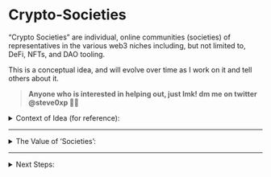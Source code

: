 # Crypto-Societies
“Crypto Societies” are individual, online communities (societies) of representatives in the various web3 niches including, but not limited to, DeFi, NFTs, and DAO tooling. 

This is a conceptual idea, and will evolve over time as I work on it and tell others about it. 

> **Anyone who is interested in helping out, just lmk! dm me on twitter @steve0xp 👋🏼**

<details>
    <summary>Context of Idea (for reference):</summary>

## My Background

I have been fortunate enough to join the web3 developer community and find full-time work as a smart contract dev over the last 1-2 years. My own journey led me to great communities at the start, but once I got a full-time gig I was heads down focusing on my work. 

My work included integrating into real protocol code out there. Amongst this integration work, I found that there were more challenges in my early days that could possibly be resolved by having societies for new full-time devs in web3. Here are some of the needs that I had identified:

- **Challenging to meet and connect with other full-time devs in your industry online.**
    - OG devs have connections of course, but newer full-time devs to the industry may not unless they are introduced
    - Unnecessary friction for devs within the same industry to know of one another
- **Space moves very quickly, it is difficult to keep up with even your own specific niche of industry**
    - **Some devs just keep their heads down because keeping up in relevant communities is too much work atop of their own deliverables**
- **Current model for new full-time devs to know the community is labor intensive and may not fit all devs out there (especially those that may not want to be super active on twitter / socials, etc.:**
    - Ask questions about the code if they are building it in respective protocol community (ex. asking curve about curve contracts)
    - Apply to be a contributoooor - not all protocols have this option though
    - Come up with a way to contribute if you don’t see the position on their postings page
        - Write tweet storms
        - Make videos
        - Make a podcast
        - Solve github issues
- **Training ‘paths’ for devs interested in particular fields are not set by the professionals in the field**
    - Ex.) ‘path’ to become a dev for a DEX should probably have some consult from devs at Uniswap

</details>

---


<details>
    <summary>The Value of ‘Societies’:</summary>

## Values of Societies

These societies would offer a number of value props including, but not limited to:

- **Online community where people truly building could congregate:**
    - **Perhaps gated to only protocols in the society list. Only those working in the industry.**
    - New protocols or devs working full time in the space could apply to get in. This keeps the online chat focused on people in the industry, whereas very new incoming devs to web3 have their own communities (speedrunethereum, etc.)
- **Newer full-time devs to the industry can get to know more experienced devs in the field**
    - Meet and greets once a month perhaps?
- **Professionals set the tone for people entering web3** (Instead of numerous onboarding ramps that don't go hardcore into curve contracts, I'd want a curve rep to help set a "training track" for someone who wants to be a stablecoin dex dev).
    - Work with onramps known to web3 (speedrunethereum, pattrick colins, eth foundation, ethernauts, etc.)
    - Create “tech tree” where there are laid out challenges for people to follow through on so they get a comprehensive understanding of what is required for a respective industry “branch” —> ex.) becoming a dev in lending protocols.
- **Monthly presentations from different protocols to vetted list of true protocols in the space**
    - Quicker innovation, the old silicon valley model where innovation quickly progresses due to quick communication and ideation.
    - Protocols stay on top of innovation within their field.
    
</details>

---

<details>
    <summary>Next Steps:</summary>

## TODO

- **********************************Need to get a test society together, and see if there is truly a need for this or not. Going to start with DeFi (sector I work in) Tasks to do to get there:**********************************
    - [ ]  Refine one pager on the idea
    - [x]  Get early feedback on idea through meetings: Austin Griffith, x0r, Ryan Coordinator, Devs in my circle, Balancer
    - [/]  Get more feedback from industry reps, line up presenters
    - [ ]  Create a discord for DeFi Devs to start
    - [ ]  Get a quick loom video outlining the idea:
        - Showcase the tech tree
        - Showcase SRE
        - Outline action items that would help the industry:
            - Prominent protocols to join the discord community
            - Education
                - For full-time ppl in the space:
                    - Monthly presentations from other protocols
                    - Feedback groups - offering feedback on new ideas protocols may have from fellow ppl in that space
                - For incoming devs to web3:
                    - BUIDL GUIDL and whoever else to facilitate
                    - Show tech tree, and discuss ideas to integrate feedback from actual industry experts:
                        - Code walkthroughs to act as precursor material for devs to view before building code hooking into real prod code (ex. using curve factory contracts)
            - Networking
                - Online format of jumping into small group chats with other devs monthly
    - [ ]  Outreach to protocols with the ask: “Are you interested in joining a <Enter web3 niche> society? Here’s the idea, it is a public good:
        - Showcase video
        - Set up a zoom meeting to talk about it more / get feedback from people
        - ???
    
</details>

